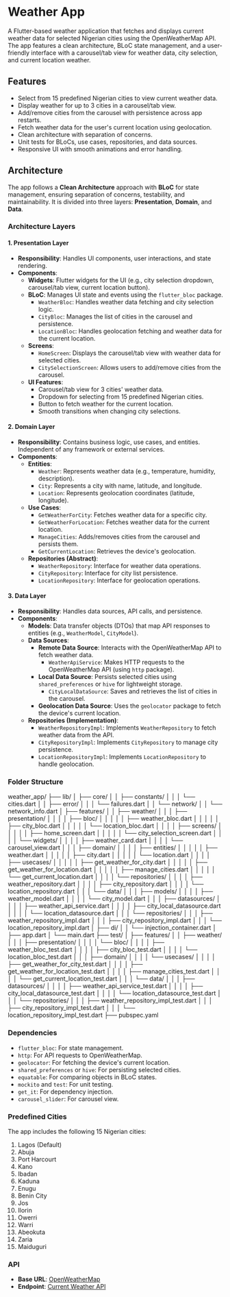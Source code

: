 # Weather App

A Flutter-based weather application that fetches and displays current weather data for selected Nigerian cities using the OpenWeatherMap API. The app features a clean architecture, BLoC state management, and a user-friendly interface with a carousel/tab view for weather data, city selection, and current location weather.

## Features
- Select from 15 predefined Nigerian cities to view current weather data.
- Display weather for up to 3 cities in a carousel/tab view.
- Add/remove cities from the carousel with persistence across app restarts.
- Fetch weather data for the user's current location using geolocation.
- Clean architecture with separation of concerns.
- Unit tests for BLoCs, use cases, repositories, and data sources.
- Responsive UI with smooth animations and error handling.

## Architecture

The app follows a **Clean Architecture** approach with **BLoC** for state management, ensuring separation of concerns, testability, and maintainability. It is divided into three layers: **Presentation**, **Domain**, and **Data**.

### Architecture Layers

#### 1. Presentation Layer
- **Responsibility**: Handles UI components, user interactions, and state rendering.
- **Components**:
  - **Widgets**: Flutter widgets for the UI (e.g., city selection dropdown, carousel/tab view, current location button).
  - **BLoC**: Manages UI state and events using the `flutter_bloc` package.
    - `WeatherBloc`: Handles weather data fetching and city selection logic.
    - `CityBloc`: Manages the list of cities in the carousel and persistence.
    - `LocationBloc`: Handles geolocation fetching and weather data for the current location.
  - **Screens**:
    - `HomeScreen`: Displays the carousel/tab view with weather data for selected cities.
    - `CitySelectionScreen`: Allows users to add/remove cities from the carousel.
  - **UI Features**:
    - Carousel/tab view for 3 cities' weather data.
    - Dropdown for selecting from 15 predefined Nigerian cities.
    - Button to fetch weather for the current location.
    - Smooth transitions when changing city selections.

#### 2. Domain Layer
- **Responsibility**: Contains business logic, use cases, and entities. Independent of any framework or external services.
- **Components**:
  - **Entities**:
    - `Weather`: Represents weather data (e.g., temperature, humidity, description).
    - `City`: Represents a city with name, latitude, and longitude.
    - `Location`: Represents geolocation coordinates (latitude, longitude).
  - **Use Cases**:
    - `GetWeatherForCity`: Fetches weather data for a specific city.
    - `GetWeatherForLocation`: Fetches weather data for the current location.
    - `ManageCities`: Adds/removes cities from the carousel and persists them.
    - `GetCurrentLocation`: Retrieves the device's geolocation.
  - **Repositories (Abstract)**:
    - `WeatherRepository`: Interface for weather data operations.
    - `CityRepository`: Interface for city list persistence.
    - `LocationRepository`: Interface for geolocation operations.

#### 3. Data Layer
- **Responsibility**: Handles data sources, API calls, and persistence.
- **Components**:
  - **Models**: Data transfer objects (DTOs) that map API responses to entities (e.g., `WeatherModel`, `CityModel`).
  - **Data Sources**:
    - **Remote Data Source**: Interacts with the OpenWeatherMap API to fetch weather data.
      - `WeatherApiService`: Makes HTTP requests to the OpenWeatherMap API (using `http` package).
    - **Local Data Source**: Persists selected cities using `shared_preferences` or `hive` for lightweight storage.
      - `CityLocalDataSource`: Saves and retrieves the list of cities in the carousel.
    - **Geolocation Data Source**: Uses the `geolocator` package to fetch the device's current location.
  - **Repositories (Implementation)**:
    - `WeatherRepositoryImpl`: Implements `WeatherRepository` to fetch weather data from the API.
    - `CityRepositoryImpl`: Implements `CityRepository` to manage city persistence.
    - `LocationRepositoryImpl`: Implements `LocationRepository` to handle geolocation.

### Folder Structure
weather_app/
├── lib/
│   ├── core/
│   │   ├── constants/
│   │   │   └── cities.dart
│   │   ├── error/
│   │   │   └── failures.dart
│   │   └── network/
│   │       └── network_info.dart
│   ├── features/
│   │   ├── weather/
│   │   │   ├── presentation/
│   │   │   │   ├── bloc/
│   │   │   │   │   ├── weather_bloc.dart
│   │   │   │   │   ├── city_bloc.dart
│   │   │   │   │   └── location_bloc.dart
│   │   │   │   ├── screens/
│   │   │   │   │   ├── home_screen.dart
│   │   │   │   │   └── city_selection_screen.dart
│   │   │   │   └── widgets/
│   │   │   │       ├── weather_card.dart
│   │   │   │       └── carousel_view.dart
│   │   │   ├── domain/
│   │   │   │   ├── entities/
│   │   │   │   │   ├── weather.dart
│   │   │   │   │   ├── city.dart
│   │   │   │   │   └── location.dart
│   │   │   │   ├── usecases/
│   │   │   │   │   ├── get_weather_for_city.dart
│   │   │   │   │   ├── get_weather_for_location.dart
│   │   │   │   │   ├── manage_cities.dart
│   │   │   │   │   └── get_current_location.dart
│   │   │   │   └── repositories/
│   │   │   │       ├── weather_repository.dart
│   │   │   │       ├── city_repository.dart
│   │   │   │       └── location_repository.dart
│   │   │   └── data/
│   │   │       ├── models/
│   │   │       │   ├── weather_model.dart
│   │   │       │   └── city_model.dart
│   │   │       ├── datasources/
│   │   │       │   ├── weather_api_service.dart
│   │   │       │   ├── city_local_datasource.dart
│   │   │       │   └── location_datasource.dart
│   │   │       └── repositories/
│   │   │           ├── weather_repository_impl.dart
│   │   │           ├── city_repository_impl.dart
│   │   │           └── location_repository_impl.dart
│   ├── di/
│   │   └── injection_container.dart
│   ├── app.dart
│   └── main.dart
├── test/
│   ├── features/
│   │   ├── weather/
│   │   │   ├── presentation/
│   │   │   │   └── bloc/
│   │   │   │       ├── weather_bloc_test.dart
│   │   │   │       ├── city_bloc_test.dart
│   │   │   │       └── location_bloc_test.dart
│   │   │   ├── domain/
│   │   │   │   └── usecases/
│   │   │   │       ├── get_weather_for_city_test.dart
│   │   │   │       ├── get_weather_for_location_test.dart
│   │   │   │       ├── manage_cities_test.dart
│   │   │   │       └── get_current_location_test.dart
│   │   │   └── data/
│   │   │       ├── datasources/
│   │   │       │   ├── weather_api_service_test.dart
│   │   │       │   ├── city_local_datasource_test.dart
│   │   │       │   └── location_datasource_test.dart
│   │   │       └── repositories/
│   │   │           ├── weather_repository_impl_test.dart
│   │   │           ├── city_repository_impl_test.dart
│   │   │           └── location_repository_impl_test.dart
├── pubspec.yaml


### Dependencies
- `flutter_bloc`: For state management.
- `http`: For API requests to OpenWeatherMap.
- `geolocator`: For fetching the device's current location.
- `shared_preferences` or `hive`: For persisting selected cities.
- `equatable`: For comparing objects in BLoC states.
- `mockito` and `test`: For unit testing.
- `get_it`: For dependency injection.
- `carousel_slider`: For carousel view.

### Predefined Cities
The app includes the following 15 Nigerian cities:
1. Lagos (Default)
2. Abuja
3. Port Harcourt
4. Kano
5. Ibadan
6. Kaduna
7. Enugu
8. Benin City
9. Jos
10. Ilorin
11. Owerri
12. Warri
13. Abeokuta
14. Zaria
15. Maiduguri

### API
- **Base URL**: [OpenWeatherMap](https://openweathermap.org/)
- **Endpoint**: [Current Weather API](https://openweathermap.org/current)